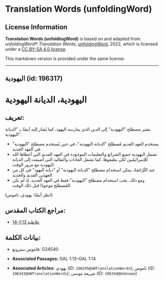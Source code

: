 # Translation Words (unfoldingWord)

## License Information

**Translation Words (unfoldingWord)** is based on and adapted from: _unfoldingWord® Translation Words_, [unfoldingWord](https://unfoldingword.org/utw), 2022, which is licensed under a [CC BY-SA 4.0 license](https://creativecommons.org/licenses/by-sa/4.0/legalcode.en).

This markdown version is provided under the same license.



--------------------------------

## اليهودية (id: 196317)

اليهودية، الديانة اليهودية
==========================

تعريف:
------

يشير مصطلح "اليهودية" إلى الدين الذي يمارسه اليهود، كما يُشار إليه أيضًا بـ "الديانة اليهودية".

* يستخدم العهد القديم مُصطلح "الديانة اليهودية"، في حين يُستخدم مصطلح "اليهودية" في العهد الجديد.
* تشمل اليهودية جميع الشرائع والتعليمات الموجودة في العهد القديم التي أعطاها الله للإسرائيليين لكي يطيعوها، كما تشمل العادات والتقاليد التي أضيفت إلى الديانة اليهودية مع مرور الوقت.
* عند التَّرْجَمَةً، يمكن استخدام مصطلح "الديانة اليهودية" أو "ديانة اليهود" في كل من العهدَين القديم والجديد.
* ومع ذلك، يجب استخدام مصطلح "اليهودية" فقط في العهد الجديد، إذ لم يكن المُصطلح موجودًا قبل ذلك الوقت.

(انظر أيضًا: يهودي, ناموس)

مراجع الكتاب المقدس:
--------------------

* [غلاطية 1:13–14](https://ref.ly/Gal1:13-Gal1:14)

بيانات الكلمة:
--------------

* قاموس سترونغ: G24540

* **Associated Passages:** GAL 1:13–GAL 1:14
* **Associated Articles:** يهودي (ID: `196295@UWTranslationWords`); ناموس (ID: `196343@UWTranslationWords`); شريعة موسى (ID: `196344@Unknown`)

